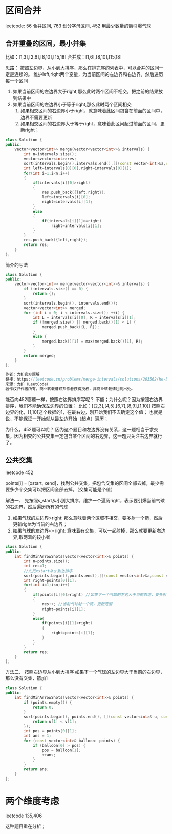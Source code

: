 # 区间合并
leetcode:
56 合并区间,
763 划分字母区间,
452 用最少数量的箭引爆气球

## 合并重叠的区间，最小并集
比如：[1,3],[2,6],[8,10],[15,18]
合并成：[1,6],[8,10],[15,18]

思路：
按照左边界，从小到大排序，那么在排完序的列表中，可以合并的区间一定是连续的。
维护left,right两个变量，为当前区间的左边界和右边界，然后遍历每一个区间
  1. 如果当前区间的左边界大于right,那么此时两个区间不相交，把之前的结果放到结果中
  2. 如果当前区间的左边界小于等于right,那么此时两个区间相交
     1. 如果相交区间的右边界小于right，就意味着此区间包含在前面的区间中，边界不需要更新
     2. 如果相交区间的右边界大于等于right，意味着此区间超过前面的区间，更新right；
```cpp
class Solution {
public:
    vector<vector<int>> merge(vector<vector<int>>& intervals) {
        int n=intervals.size();
        vector<vector<int>>res;
        sort(intervals.begin(),intervals.end(),[](const vector<int>&a,const vector<int>&b){return a[0]<b[0];});
        int left=intervals[0][0],right=intervals[0][1];
        for(int i=1;i<n;i++)
        {
            if(intervals[i][0]>right)
            {
                res.push_back({left,right});
                left=intervals[i][0];
                right=intervals[i][1];
            }
            else
            {
                if(intervals[i][1]>=right)
                    right=intervals[i][1];
            }
        }
        res.push_back({left,right});
        return res;
    }
};
```
简介的写法
```cpp
class Solution {
public:
    vector<vector<int>> merge(vector<vector<int>>& intervals) {
        if (intervals.size() == 0) {
            return {};
        }
        sort(intervals.begin(), intervals.end());
        vector<vector<int>> merged;
        for (int i = 0; i < intervals.size(); ++i) {
            int L = intervals[i][0], R = intervals[i][1];
            if (!merged.size() || merged.back()[1] < L) {
                merged.push_back({L, R});
            }
            else {
                merged.back()[1] = max(merged.back()[1], R);
            }
        }
        return merged;
    }
};

作者：力扣官方题解
链接：https://leetcode.cn/problems/merge-intervals/solutions/203562/he-bing-qu-jian-by-leetcode-solution/
来源：力扣（LeetCode）
著作权归作者所有。商业转载请联系作者获得授权，非商业转载请注明出处。
```

能否向452哪题一样，按照右边界排序写呢？
  不能；为什么呢？因为按照右边界排序，我们不能确保左边界的位置；
  比如：[[2,3],[4,5],[6,7],[8,9],[1,10]]
  按照右边界的化，[1,10]这个数据的1，在最右边，刚开始我们不去确定这个值；
  也就是说，不能保证一开始就从最左边开始（起点）遍历；

  为什么，452题可以呢？
  因为这个题目和左边界没有关系，这一题相当于求交集，因为相交的公共交集一定包含某个区间的右边界，这一题只关注右边界就行了。
## 公共交集
leetcode 452

points[i] = [xstart, xend]，找到公共交集，把包含交集的区间全部去掉，最少需要多少个交集可以把区间全部去掉。（交集可能是个值）

解法一、
先按照s_start从小到大排序，维护一个遍历right，表示要引爆当前气球的右边界，然后遍历所有的气球
  1. 如果气球的左边界>right: 那么意味着两个区域不相交，要多射一个箭，然后更新right为当前的右边界；
  2. 如果气球的左边界<=right: 意味着有交集，可以一起射掉，那么就要更新右边界,取两着的较小者

```cpp
class Solution {
public:
    int findMinArrowShots(vector<vector<int>>& points) {
        int n=points.size();
        int res=1;
        //先把xstart从小到达排序
        sort(points.begin(),points.end(),[](const vector<int>&a,const vector<int>&b){return a[0]<b[0];});
        int right=points[0][1];
        for(int i=1;i<n;i++)
        {
            if(points[i][0]>right) //如果下一个气球的左边大于当前右边，要多射一个箭
            {
                res++; //当前气球射一个箭，更新范围
                right=points[i][1];
            }
            else{
                if(points[i][1]<right) 
                {
                    right=points[i][1];
                }
            }
        }
        return res;
    }
};
```

方法二、
按照右边界从小到大排序
如果下一个气球的左边界大于当前的右边界，那么没有交集，箭加1

```cpp
class Solution {
public:
    int findMinArrowShots(vector<vector<int>>& points) {
        if (points.empty()) {
            return 0;
        }
        sort(points.begin(), points.end(), [](const vector<int>& u, const vector<int>& v) {
            return u[1] < v[1];
        });
        int pos = points[0][1];
        int ans = 1;
        for (const vector<int>& balloon: points) {
            if (balloon[0] > pos) {
                pos = balloon[1];
                ++ans;
            }
        }
        return ans;
    }
};
```

# 两个维度考虑
leetcode 135,406

这种题目重在分析；





